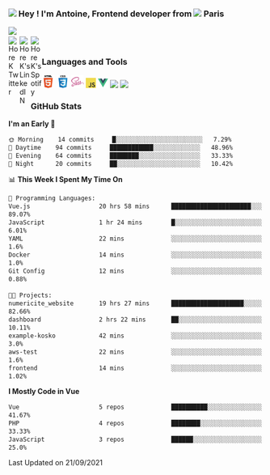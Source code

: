 ### <img src="https://media.giphy.com/media/hvRJCLFzcasrR4ia7z/giphy.gif" height="19px"> Hey ! I'm Antoine, Frontend developer from <img src="https://user-images.githubusercontent.com/45999037/109720557-8a4eaa00-7baa-11eb-8992-25452bd80e76.png" width="18px"/> Paris

<img src="https://media.giphy.com/media/UtEM6J85KZUgJhFUNs/giphy.gif" height="150px">

<div>
  <a href="https://twitter.com/HoreK0">
    <img align="left" alt="HoreK Twitter" width="22px" src="https://raw.githubusercontent.com/peterthehan/peterthehan/master/assets/twitter.svg" />
  </a>
  <a href="https://www.linkedin.com/in/antoine-lelong-510027199">
    <img align="left" alt="HoreK's LinkedIN" width="22px" src="https://raw.githubusercontent.com/peterthehan/peterthehan/master/assets/linkedin.svg" />
  </a>
  <a href="https://open.spotify.com/user/azenoxe">
    <img align="left" alt="HoreK's Spotify" width="22px" src="https://raw.githubusercontent.com/peterthehan/peterthehan/master/assets/spotify.svg" />
  </a>
</div>

<br />

### Languages and Tools

<p>
  <img height="25" src="https://raw.githubusercontent.com/github/explore/80688e429a7d4ef2fca1e82350fe8e3517d3494d/topics/html/html.png">
  <img height="25" src="https://raw.githubusercontent.com/github/explore/80688e429a7d4ef2fca1e82350fe8e3517d3494d/topics/css/css.png">
  <img height="25" src="https://raw.githubusercontent.com/github/explore/80688e429a7d4ef2fca1e82350fe8e3517d3494d/topics/sass/sass.png">
  <img height="20" src="https://raw.githubusercontent.com/github/explore/80688e429a7d4ef2fca1e82350fe8e3517d3494d/topics/javascript/javascript.png">
  <img height="20" src="https://raw.githubusercontent.com/github/explore/80688e429a7d4ef2fca1e82350fe8e3517d3494d/topics/vue/vue.png">
  <img height="20" src="https://github.com/nuxt/nuxt.js/blob/dev/.github/nuxt.png">
  <img height="20" src="https://camo.githubusercontent.com/61e102d7c605ff91efedb9d7e47c1c4a07cef59d3e1da202fd74f4772122ca4e/68747470733a2f2f766974656a732e6465762f6c6f676f2e737667">
</p>

### GitHub Stats

<!--START_SECTION:waka-->
**I'm an Early 🐤** 

```text
🌞 Morning    14 commits     █░░░░░░░░░░░░░░░░░░░░░░░░   7.29% 
🌆 Daytime    94 commits     ████████████░░░░░░░░░░░░░   48.96% 
🌃 Evening    64 commits     ████████░░░░░░░░░░░░░░░░░   33.33% 
🌙 Night      20 commits     ██░░░░░░░░░░░░░░░░░░░░░░░   10.42%

```


📊 **This Week I Spent My Time On** 

```text
💬 Programming Languages: 
Vue.js                   20 hrs 58 mins      ██████████████████████░░░   89.07% 
JavaScript               1 hr 24 mins        █░░░░░░░░░░░░░░░░░░░░░░░░   6.01% 
YAML                     22 mins             ░░░░░░░░░░░░░░░░░░░░░░░░░   1.6% 
Docker                   14 mins             ░░░░░░░░░░░░░░░░░░░░░░░░░   1.0% 
Git Config               12 mins             ░░░░░░░░░░░░░░░░░░░░░░░░░   0.88%

🐱‍💻 Projects: 
numericite_website       19 hrs 27 mins      ████████████████████░░░░░   82.66% 
dashboard                2 hrs 22 mins       ██░░░░░░░░░░░░░░░░░░░░░░░   10.11% 
example-kosko            42 mins             ░░░░░░░░░░░░░░░░░░░░░░░░░   3.0% 
aws-test                 22 mins             ░░░░░░░░░░░░░░░░░░░░░░░░░   1.6% 
frontend                 14 mins             ░░░░░░░░░░░░░░░░░░░░░░░░░   1.02%

```

**I Mostly Code in Vue** 

```text
Vue                      5 repos             ██████████░░░░░░░░░░░░░░░   41.67% 
PHP                      4 repos             ████████░░░░░░░░░░░░░░░░░   33.33% 
JavaScript               3 repos             ██████░░░░░░░░░░░░░░░░░░░   25.0%

```



 Last Updated on 21/09/2021
<!--END_SECTION:waka-->
